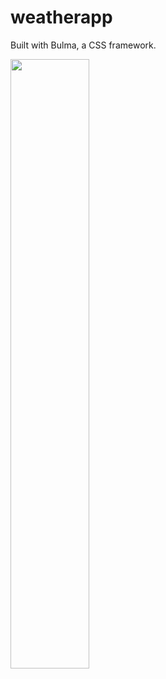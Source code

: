 # weatherapp
Built with Bulma, a CSS framework.

<div>
  <img src="https://i.ibb.co/9p7bLmN/weatherapp.png" width="50%" />
</div>
